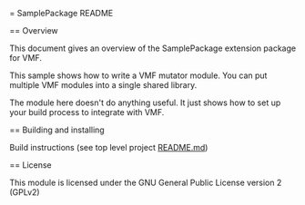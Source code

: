 = SamplePackage README

== Overview

This document gives an overview of the SamplePackage extension package for VMF.

This sample shows how to write a VMF mutator module.  You can put multiple VMF modules into
a single shared library.

The module here doesn't do anything useful.  It just shows how to set up your build process to
integrate with VMF.

== Building and installing

Build instructions (see top level project [README.md](../README.md))

== License

This module is licensed under the GNU General Public License version 2 (GPLv2)

